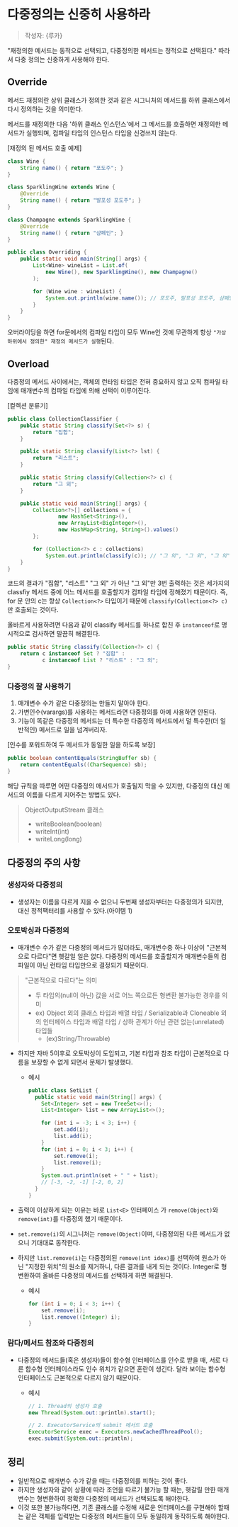 # 다중정의는 신중히 사용하라

> 작성자: {루카}

"재정의한 메서드는 동적으로 선택되고, 다중정의한 메서드는 정적으로 선택된다." 따라서 다중 정의는 신중하게 사용해야 한다.

## Override

메서드 재정의란 상위 클래스가 정의한 것과 같은 시그니처의 메서드를 하위 클래스에서 다시 정의하는 것을 의미한다.

메서드를 재정의한 다음 '하위 클래스 인스턴스'에서 그 메서드를 호출하면 재정의한 메서드가 실행되며, 컴파일 타임의 인스턴스 타입을 신경쓰지 않는다.

[재정의 된 메서드 호출 예제]

```java
class Wine {
    String name() { return "포도주"; }
}

class SparklingWine extends Wine {
    @Override
    String name() { return "발포성 포도주"; }
}

class Champagne extends SparklingWine {
    @Override
    String name() { return "샴페인"; }
}

public class Overriding {
    public static void main(String[] args) {
        List<Wine> wineList = List.of(
            new Wine(), new SparklingWine(), new Champagne()
        );

        for (Wine wine : wineList) {
            System.out.println(wine.name()); // 포도주, 발포성 포도주, 샴페인
        }
    }
}
```

오버라이딩을 하면 for문에서의 컴파일 타입이 모두 Wine인 것에 무관하게 항상 `"가상 하위에서 정의한" 재정의 메서드가 실행`된다.

## Overload

다중정의 메서드 사이에서는, 객체의 런타임 타입은 전혀 중요하지 않고 오직 컴파일 타임에 매개변수의 컴파일 타입에 의해 선택이 이루어진다.

[컬렉션 분류기]

```java
public class CollectionClassifier {
    public static String classify(Set<?> s) {
        return "집합";
    }

    public static String classify(List<?> lst) {
        return "리스트";
    }

    public static String classify(Collection<?> c) {
        return "그 외";
    }

    public static void main(String[] args) {
        Collection<?>[] collections = {
                new HashSet<String>(),
                new ArrayList<BigInteger>(),
                new HashMap<String, String>().values()
        };

        for (Collection<?> c : collections)
            System.out.println(classify(c)); // "그 외", "그 외", "그 외"
    }
}
```

코드의 결과가 "집합", "리스트" "그 외" 가 아닌 "그 외"만 3번 출력하는 것은 세가지의 classfiy 메서드 중에 어느 메서드를 호출할지가 컴파일 타임에 정해졌기 때문이다. 즉, for 문 안의 c는 항상 `Collection<?>` 타입이기 때문에 `classify(Collection<?> c)` 만 호출되는 것이다.

올바르게 사용하려면 다음과 같이 classify 메서드를 하나로 합친 후 `instanceof`로 명시적으로 검사하면 말끔히 해결된다.

```java
public static String classify(Collection<?> c) {
    return c instanceof Set ? "집합" :
           c instanceof List ? "리스트" : "그 외";
}
```

### 다중정의 잘 사용하기

1. 매개변수 수가 같은 다중정의는 만들지 말아야 한다.
2. 가변인수(varargs)를 사용하는 메서드라면 다중정의를 아예 사용하면 안된다.
3. 기능이 똑같은 다중정의 메서드는 더 특수한 다중정의 메서드에서 덜 특수한(더 일반적인) 메서드로 일을 넘겨버리자.

[인수를 포워드하여 두 메서드가 동일한 일을 하도록 보장]

```java
public boolean contentEquals(StringBuffer sb) {
    return contentEquals((CharSequence) sb);
}
```

해당 규칙을 따루면 어떤 다중정의 메서드가 호출될지 막을 수 있지만, 다중정의 대신 메서드의 이름을 다르게 지어주는 방법도 있다.

> ObjectOutputStream 클래스
>
>   - writeBoolean(boolean)
>   - writeInt(int)
>   - writeLong(long)

## 다중정의 주의 사항

### 생성자와 다중정의

- 생성자는 이름을 다르게 지을 수 없으니 두번째 생성자부터는 다중정의가 되지만, 대신 정적팩터리를 사용할 수 있다.(아이템 1)

### 오토박싱과 다중정의

- 매개변수 수가 같은 다중정의 메서드가 많더라도, 매개변수중 하나 이상이 "근본적으로 다르다"면 헷갈일 일은 없다. 다중정의 메서드를 호출할지가 매개변수들의 컴파일이 아닌 런타임 타입만으로 결정되기 때문이다.

> "근본적으로 다르다"는 의미
>   - 두 타입의(null이 아닌) 값을 서로 어느 쪽으로든 형변환 불가능한 경우를 의미
>   - ex) Object 외의 클래스 타입과 배열 타입 / Serializable과 Cloneable 외의 인터페이스 타입과 배열 타입 / 상하 관계가 아닌 관련 없는(unrelated) 타입들
>     - (ex)String/Throwable)

- 하지만 자바 5이후로 오토박싱이 도입되고, 기본 타입과 참조 타입이 근본적으로 다름을 보장할 수 없게 되면서 문제가 발생했다.
  - 예시

    ```java
    public class SetList {
      public static void main(String[] args) {
        Set<Integer> set = new TreeSet<>();
        List<Integer> list = new ArrayList<>();

        for (int i = -3; i < 3; i++) {
            set.add(i);
            list.add(i);
        }
        for (int i = 0; i < 3; i++) {
            set.remove(i);
            list.remove(i);
        }
        System.out.println(set + " " + list); 
        // [-3, -2, -1] [-2, 0, 2] 
      }
    }
    ```

- 출력이 이상하게 되는 이유는 바로 `List<E>` 인터페이스 가 `remove(Object)`와 `remove(int)`를 다중정의 했기 때문이다.
- `set.remove(i)`의 시그니처는 `remove(Object)`이며, 다중정의된 다른 메서드가 없으니 기대대로 동작한다.
- 하지만 `list.remove(i)`는 다중정의된 `remove(int idex)`를 선택하여 원소가 아닌 "지정한 위치"의 원소를 제거하니, 다른 결과를 내게 되는 것이다. Integer로 형변환하여 올바른 다중정의 메서드를 선택하게 하면 해결된다.
  - 예시

    ```java
    for (int i = 0; i < 3; i++) {
        set.remove(i);
        list.remove((Integer) i);
    }
    ```

### 람다/메서드 참조와 다중정의

- 다중정의 메서드들(혹은 생성자)들이 함수형 인터페이스를 인수로 받을 때, 서로 다른 함수형 인터페이스라도 인수 위치가 같으면 혼란이 생긴다. 달라 보이는 함수형 인터페이스도 근본적으로 다르지 않기 때문이다.
  - 예시

    ```java
    // 1. Thread의 생성자 호출
    new Thread(System.out::println).start();

    // 2. ExecutorService의 submit 메서드 호출
    ExecutorService exec = Executors.newCachedThreadPool();
    exec.submit(System.out::println);
    ```

## 정리

- 일반적으로 매개변수 수가 같을 때는 다중정의를 피하는 것이 좋다.
- 하지만 생성자와 같이 상황에 따라 조언을 따르기 불가능 할 때는, 헷갈릴 만한 매개변수는 형변환하여 정확한 다중정의 메서드가 선택되도록 해야한다.
- 이것 또한 불가능하다면, 기존 클래스를 수정해 새로운 인터페이스를 구현해야 할때는 같은 객체를 입력받는 다중정의 메서드들이 모두 동일하게 동작하도록 해야한다.